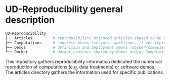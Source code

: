 # UD-Reproducibility general description

```bash
UD-Reproducibility
├── Articles         # reproducibility oriented articles (based on UD computed results)
├── Computations     # concrete means (scripts, workflows...) for reproducing UD computations
├── Demos            # definition and deployment means (docker-compose, kubectl) for demos
└── Docker           # docker contexts shared by Demos and/or Computations
```
This repository gathers reproducibility information dedicated the numerical reproduction
of computations (e.g. data treatments) or software demos. The articles directory gathers
the information used for specific publications.

